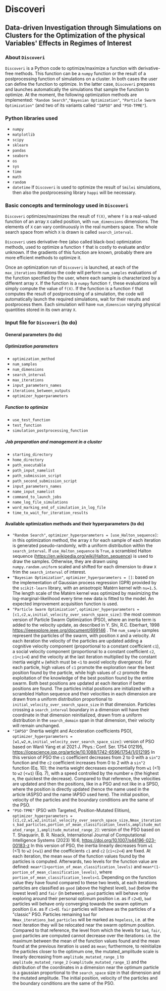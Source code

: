 # Discoveri
## Data-driven Investigation through Simulations on Clusters for the Optimization of the physical Variables' Effects in Regimes of Interest

### About ``Discoveri``
``Discoveri`` is a Python code to optimize/maximize a function with derivative-free methods. This function can be a `numpy` function or the result of a postprocessing function of simulations on a cluster. In both cases the user can define the function to optimize. In the latter case, ``Discoveri`` prepares and launches automatically the simulations that sample the function to optimize. At the moment, the following optimization methods are implemented: `"Random Search"`,`"Bayesian Optimization"`, `"Particle Swarm Optimization"` (and two of its variants called `"IAPSO"` and `"PSO-TPME"`).

### Python libraries used
- `numpy`
- `matplotlib`
- `scipy`
- `sklearn`
- `pandas`
- `seaborn`
- `os`
- `sys`
- `time`
- `math`
- `random`
- `datetime`
If ``Discoveri`` is used to optimize the result of ``Smilei`` simulations, then also the postprocessing library `happi` will be necessary.

### Basic concepts and terminology used in ``Discoveri``
``Discoveri`` optimizes/maximizes the result of `f(X)`, where `f` is a real-valued function of an array `X` called position, with `num_dimensions` dimensions. The elements of `X` can vary continuously in the real numbers space. The whole search space from which `X` is drawn is called `search_interval`.

``Discoveri`` uses derivative-free (also called black-box) optimization methods, used to optimize a function `f` that is costly to evaluate and/or unknown. 
If the gradients of this function are known, probably there are more efficient methods to optimize it.

Once an optimization run of ``Discoveri`` is launched, at each of the `max_iterations` iterations the code will perform `num_samples` evaluations of the function specified by the user, where each sample is characterized by a different array `X`. If the function is a `numpy` function `f`, these evaluations will simply compute the value of `f(X)`. If the function is a function `f` that computes the result of postprocessing of a simulation, the code will automatically launch the required simulations, wait for their results and postprocess them. Each simulation will have `num_dimension` varying physical quantities stored in its own array `X`.

### Input file for ``Discoveri`` (to do)

#### General parameters (to do)

##### Optimization parameters
- `optimization_method`
- `num_samples`
- `num_dimensions`
- `search_interval`
- `max_iterations`
- `input_parameters_names`
- `iterations_between_outputs`
- `optimizer_hyperparameters`

##### Function to optimize
- `use_test_function`                  
- `test_function`  
- `simulation_postprocessing_function`

##### Job preparation and management  in a cluster
- `starting_directory`                     
- `home_directory`
- `path_executable`
- `path_input_namelist`
- `path_submission_script`
- `path_second_submission_script`
- `input_parameters_names`
- `name_input_namelist`
- `command_to_launch_jobs`
- `name_log_file_simulations`
- `word_marking_end_of_simulation_in_log_file`
- `time_to_wait_for_iteration_results`


#### Available optimization methods and their hyperparameters (to do)
- `"Random Search"`, `optimizer_hyperparameters = [use_Halton_sequence]`: in this optimization method, the array `X` for each sample of each iteration is generated pseudo-randomly, with a uniform distribution within the `search_interval`. If `use_Halton_sequence` is `True`, a scrambled Halton sequence (https://en.wikipedia.org/wiki/Halton_sequence) is used to draw the samples. Otherwise, they are drawn using `numpy.random.uniform` scaled and shifted for each dimension to draw `X` frim the `search_interval` of interest.
- `"Bayesian Optimization"`, `optimizer_hyperparameters = []`: based on the implementation of Gaussian process regression (GPR) provided by the `scikit-learn` library, with an anisotropic Matérn kernel with `nu=1.5`. The length scale of the Matérn kernel was optimized by maximizing the log-marginal-likelihood every time new data is fitted to the model. An expected improvement acquisition function is used.
- `"Particle Swarm Optimization"`, `optimizer_hyperparameters = [c1,c2,w,initial_velocity_over_search_space_size]`: the most common version of Particle Swarm Optimization (PSO), where an inertia term is added to the velocity update, as described in Y. Shi, R.C. Eberhart, 1998 https://ieeexplore.ieee.org/document/699146 . The `num_sample` samples represent the particles of the swarm, with position `X` and a velocity. At each iteration the velocity of the particles are updated adding a cognitive velocity component (proportional to a constant coefficient `c1`), a social velocity component (proportional to a constant coefficient `c2`, `c1+c1<4`) and the velocity at the last iteration multiplied by the constant inertia weight `w` (which must be `<1` to avoid velocity divergence). For each particle, high values of `c1` promote the exploration near the best position found by the particle, while high values of `c2` promote the exploitation of the knowledge of the best position found by the entire swarm. Both best positions are updated at each iteration if better positions are found. The particles initial positions are initialized with a scrambled Halton sequence and their velocities in each dimension are drawn from a uniform distribution proportional to `initial_velocity_over_search_space_size` in that dimension. Particles crossing a `search_interval` boundary in a dimension will have their coordinate in that dimension reinitialized, drawn from a uniform distribution in the `search_domain` span in that dimension, their velocity will remain unchanged.
- `"IAPSO"` (Inertia weight and Acceleration coefficients PSO), `optimizer_hyperparameters = [w1,w2,m,initial_velocity_over_search_space_size]`: version of PSO based on Wanli Yang et al 2021 J. Phys.: Conf. Ser. 1754 012195, https://iopscience.iop.org/article/10.1088/1742-6596/1754/1/012195
In this version of PSO the `c1` coefficient decreases from 2 to 0 with a `sin^2` function and the `c2` coefficient increases from 0 to 2 with a `sin^2` function (Eq. 10); the inertia weight decreases exponentially from `w1` (<1) to `w2` (<`w1`) (Eq. 7), with a speed controlled by the number `m` (the highest `m`, the quickest the decrease). Compared to that reference, the velocities are updated and then the positions, like in a PSO and not like in a SPSO, where the position is directly updated (hence the name used in the article IASPSO and the name IAPSO used here). The initial position, velocity of the particles and the boundary conditions are the same of the PSO.
- `"PSO-TPME"` (PSO with Targeted, Position-Mutated Elitism), `optimizer_hyperparameters = [c1,c2,w1,w2,initial_velocity_over_search_space_size,Nmax_iterations_bad_particles,portion_of_mean_classification_levels,amplitude_mutated_range_1,amplitude_mutated_range_2]`: version of the PSO based on T. Shaquarin, B. R. Noack, International Journal of Computational Intelligence Systems (2023) 16:6, https://doi.org/10.1007/s44196-023-00183-z In this version of PSO, the inertia linearly decreases from `w1` (<1) to `w2` (<`w1`) and the coefficients `c1` and `c2` (`c1+c2<4`) are fixed. At each iteration, the mean `mean` of the function values found by the particles is computed. Afterwards, two levels for the function value are defined: `mean*(1+portion_of_mean_classification_levels)` and `mean*(1-portion_of_mean_classification_levels)`, where `portion_of_mean_classification_levels<1`. Depending on the function value they have found compared to these two levels, at each iterations particles are classified as `good` (above the highest level), `bad` (below the lowest level) and `fair` (in between). `good` particles will behave only exploring around their personal optimum position i.e. as if `c2=0`), `bad` particles will behave only converging towards the swarm optimum position (i.e. as if `c1=0`). `fair` particles will behave as the particles of a "classic" PSO. Particles remaining `bad` for `Nmax_iterations_bad_particles` will be marked as `hopeless`, i.e. at the next iteration they will be relocated near the swarm optimum position.
Compared to that reference, the level from which the levels for `bad`, `fair`, `good` particles are computed cannot decrease over the iterations: i.e. the maximum between the mean of the function values found and the mean found at the previous iteration is used as `mean`;
furthermore, to reinitialize the particles closer to the optimum one, the mutated_amplitude scale is linearly decreasing from `amplitude_mutated_range_1` to `amplitude_mutated_range_2` (`<amplitude_mutated_range_1`) and the distribution of the coordinates in a dimension near the optimum particle is a gaussian proportional to the `search_space` size in that dimension and the mutated amplitude.
The initial position, velocity of the particles and the boundary conditions are the same of the PSO.